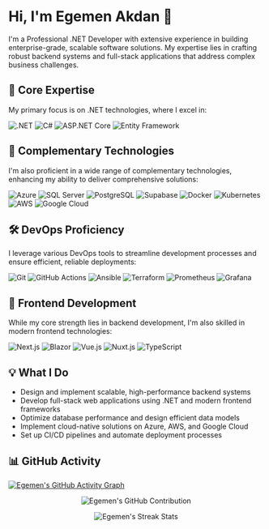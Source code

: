# Hi, I'm Egemen Akdan 👋

I'm a Professional .NET Developer with extensive experience in building enterprise-grade, scalable software solutions. My expertise lies in crafting robust backend systems and full-stack applications that address complex business challenges.

## 🚀 Core Expertise

My primary focus is on .NET technologies, where I excel in:

![.NET](https://img.shields.io/badge/-.NET-512BD4?style=flat-square&logo=dotnet&logoColor=white)
![C#](https://img.shields.io/badge/-C%23-239120?style=flat-square&logo=c-sharp&logoColor=white)
![ASP.NET Core](https://img.shields.io/badge/-ASP.NET%20Core-512BD4?style=flat-square&logo=dot-net&logoColor=white)
![Entity Framework](https://img.shields.io/badge/-Entity%20Framework-512BD4?style=flat-square&logo=.net&logoColor=white)

## 💼 Complementary Technologies

I'm also proficient in a wide range of complementary technologies, enhancing my ability to deliver comprehensive solutions:

![Azure](https://img.shields.io/badge/-Azure-0089D6?style=flat-square&logo=microsoft-azure&logoColor=white)
![SQL Server](https://img.shields.io/badge/-SQL%20Server-CC2927?style=flat-square&logo=microsoft-sql-server&logoColor=white)
![PostgreSQL](https://img.shields.io/badge/-PostgreSQL-336791?style=flat-square&logo=postgresql&logoColor=white)
![Supabase](https://img.shields.io/badge/-Supabase-3ECF8E?style=flat-square&logo=supabase&logoColor=white)
![Docker](https://img.shields.io/badge/-Docker-2496ED?style=flat-square&logo=docker&logoColor=white)
![Kubernetes](https://img.shields.io/badge/-Kubernetes-326CE5?style=flat-square&logo=kubernetes&logoColor=white)
![AWS](https://img.shields.io/badge/-AWS-232F3E?style=flat-square&logo=amazon-aws&logoColor=white)
![Google Cloud](https://img.shields.io/badge/-Google%20Cloud-4285F4?style=flat-square&logo=google-cloud&logoColor=white)


## 🛠 DevOps Proficiency

I leverage various DevOps tools to streamline development processes and ensure efficient, reliable deployments:

![Git](https://img.shields.io/badge/-Git-F05032?style=flat-square&logo=git&logoColor=white)
![GitHub Actions](https://img.shields.io/badge/-GitHub%20Actions-2088FF?style=flat-square&logo=github-actions&logoColor=white)
![Ansible](https://img.shields.io/badge/-Ansible-EE0000?style=flat-square&logo=ansible&logoColor=white)
![Terraform](https://img.shields.io/badge/-Terraform-623CE4?style=flat-square&logo=terraform&logoColor=white)
![Prometheus](https://img.shields.io/badge/-Prometheus-E6522C?style=flat-square&logo=prometheus&logoColor=white)
![Grafana](https://img.shields.io/badge/-Grafana-F46800?style=flat-square&logo=grafana&logoColor=white)

## 🎨 Frontend Development

While my core strength lies in backend development, I'm also skilled in modern frontend technologies:

![Next.js](https://img.shields.io/badge/-Next.js-000000?style=flat-square&logo=next.js&logoColor=white)
![Blazor](https://img.shields.io/badge/-Blazor-512BD4?style=flat-square&logo=blazor&logoColor=white)
![Vue.js](https://img.shields.io/badge/-Vue.js-4FC08D?style=flat-square&logo=vue.js&logoColor=white)
![Nuxt.js](https://img.shields.io/badge/-Nuxt.js-00C58E?style=flat-square&logo=nuxt.js&logoColor=white)
![TypeScript](https://img.shields.io/badge/-TypeScript-3178C6?style=flat-square&logo=typescript&logoColor=white)

## 💡 What I Do

- Design and implement scalable, high-performance backend systems
- Develop full-stack web applications using .NET and modern frontend frameworks
- Optimize database performance and design efficient data models
- Implement cloud-native solutions on Azure, AWS, and Google Cloud
- Set up CI/CD pipelines and automate deployment processes


## 📊 GitHub Activity

[![Egemen's GitHub Activity Graph](https://github-readme-activity-graph.vercel.app/graph?username=egemenakdan&theme=react-dark)](https://github.com/ashutosh00710/github-readme-activity-graph)

<p align="center">
  <img src="https://github-profile-summary-cards.vercel.app/api/cards/profile-details?username=egemenakdan&theme=nord_dark" alt="Egemen's GitHub Contribution"/>
</p>

<p align="center">
  <img src="https://github-readme-streak-stats.herokuapp.com/?user=egemenakdan&theme=gotham" alt="Egemen's Streak Stats" />
</p>


